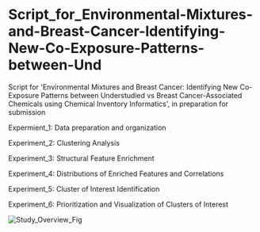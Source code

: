 # Script_for_Environmental-Mixtures-and-Breast-Cancer-Identifying-New-Co-Exposure-Patterns-between-Und
Script for 'Environmental Mixtures and Breast Cancer: Identifying New Co-Exposure Patterns between Understudied vs Breast Cancer-Associated Chemicals using Chemical Inventory Informatics', in preparation for submission


Expermient_1: Data preparation and organization

Experiment_2: Clustering Analysis

Experiment_3: Structural Feature Enrichment

Experiment_4: Distributions of Enriched Features and Correlations 

Experiment_5: Cluster of Interest Identification

Experiment_6: Prioritization and Visualization of Clusters of Interest
<br>


![Study_Overview_Fig](https://user-images.githubusercontent.com/72747901/146388561-7cd49881-55c1-42b1-8065-e3d02796379a.png)


